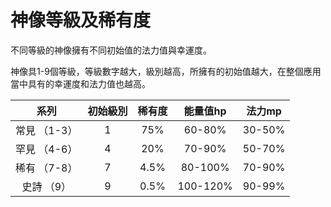 # 神像等級及稀有度
不同等級的神像擁有不同初始值的法力值與幸運度。

神像具1-9個等級，等級數字越大，級別越高，所擁有的初始值越大，在整個應用當中具有的幸運度和法力值也越高。

| 系列       | 初始級別| 稀有度   |  能量值hp     |  法力mp    |
| :-----:    | :-----:| :-----:  |  :----:    |   :----:   |   
| 常見 （1-3）|   1    | 75%      |  60-80%    |   30-50%    |
| 罕見 （4-6）|   4    | 20%      |  70-90%    |   50-70%    |
| 稀有 （7-8）|   7    | 4.5%     |  80-100%   |   70-90%    |
| 史詩 （9）  |   9    | 0.5%     |  100-120%  |   90-99%    |

